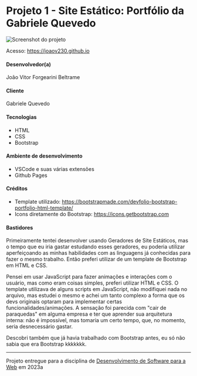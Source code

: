 # Projeto 1 - Site Estático: Portfólio da Gabriele Quevedo

![Screenshot do projeto](/img/DemoGif.gif "Screenshot do projeto")

Acesso: https://joaov230.github.io


#### Desenvolvedor(a)
João Vitor Forgearini Beltrame

#### Cliente
Gabriele Quevedo

#### Tecnologias

- HTML
- CSS
- Bootstrap

#### Ambiente de desenvolvimento

- VSCode e suas várias extensões
- Github Pages

#### Créditos

- Template utilizado: https://bootstrapmade.com/devfolio-bootstrap-portfolio-html-template/
- Icons diretamente do Bootstrap: https://icons.getbootstrap.com

#### Bastidores

Primeiramente tentei desenvolver usando Geradores de Site Estáticos, mas o tempo que eu iria gastar estudando esses geradores, eu poderia utilizar aperfeiçoando as minhas habilidades com as linguagens já conhecidas para fazer o mesmo trabalho. Então preferi utilizar de um template de Bootstrap em HTML e CSS.

Pensei em usar JavaScript para fazer animações e interações com o usuário, mas como eram coisas simples, preferi utilizar HTML e CSS. O template utilizava de alguns scripts em JavaScript, não modifiquei nada no arquivo, mas estudei o mesmo e achei um tanto complexo a forma que os devs originais optaram para implementar certas funcionalidades/animações. A sensação foi parecida com "cair de paraquedas" em alguma empresa e ter que aprender sua arquitetura interna: não é impossível, mas tomaria um certo tempo, que, no momento, seria desnecessário gastar.

Descobri também que já havia trabalhado com Bootstrap antes, eu só não sabia que era Bootstrap kkkkkkk.


---
Projeto entregue para a disciplina de [Desenvolvimento de Software para a Web](http://github.com/andreainfufsm/elc1090-2023a) em 2023a